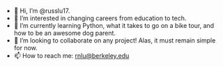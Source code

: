 - 👋 Hi, I’m @russlu17. 
- 👀 I’m interested in changing careers from education to tech. 
- 🌱 I’m currently learning Python, what it takes to go on a bike tour, and how to be an awesome dog parent.
- 💞️ I’m looking to collaborate on any project! Alas, it must remain simple for now. 
- 📫 How to reach me: rnlu@berkeley.edu

<!---
russlu17/russlu17 is a ✨ special ✨ repository because its `README.md` (this file) appears on your GitHub profile.
You can click the Preview link to take a look at your changes.
--->
